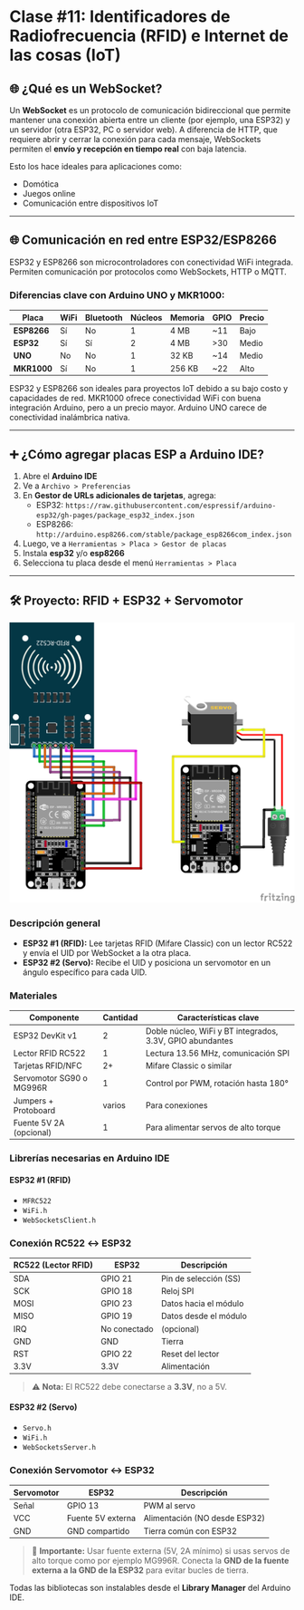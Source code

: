 # Clase #11: Identificadores de Radiofrecuencia (RFID) e Internet de las cosas (IoT) 

## 🌐 ¿Qué es un WebSocket?

Un **WebSocket** es un protocolo de comunicación bidireccional que permite mantener una conexión abierta entre un cliente (por ejemplo, una ESP32) y un servidor (otra ESP32, PC o servidor web). A diferencia de HTTP, que requiere abrir y cerrar la conexión para cada mensaje, WebSockets permiten el **envío y recepción en tiempo real** con baja latencia.

Esto los hace ideales para aplicaciones como:

- Domótica
- Juegos online
- Comunicación entre dispositivos IoT

---

## 🌐 Comunicación en red entre ESP32/ESP8266

ESP32 y ESP8266 son microcontroladores con conectividad WiFi integrada. Permiten comunicación por protocolos como WebSockets, HTTP o MQTT.

### Diferencias clave con Arduino UNO y MKR1000:

| Placa       | WiFi | Bluetooth | Núcleos | Memoria | GPIO | Precio |
| ----------- | ---- | --------- | ------- | ------- | ---- | ------ |
| **ESP8266** | Sí   | No        | 1       | 4 MB    | ~11  | Bajo   |
| **ESP32**   | Sí   | Sí        | 2       | 4 MB    | >30  | Medio  |
| **UNO**     | No   | No        | 1       | 32 KB   | ~14  | Medio  |
| **MKR1000** | Sí   | No        | 1       | 256 KB  | ~22  | Alto   |

ESP32 y ESP8266 son ideales para proyectos IoT debido a su bajo costo y capacidades de red. MKR1000 ofrece conectividad WiFi con buena integración Arduino, pero a un precio mayor. Arduino UNO carece de conectividad inalámbrica nativa.

---

## ➕ ¿Cómo agregar placas ESP a Arduino IDE?

1. Abre el **Arduino IDE**
2. Ve a `Archivo > Preferencias`
3. En **Gestor de URLs adicionales de tarjetas**, agrega:
   - ESP32: `https://raw.githubusercontent.com/espressif/arduino-esp32/gh-pages/package_esp32_index.json`
   - ESP8266: `http://arduino.esp8266.com/stable/package_esp8266com_index.json`
4. Luego, ve a `Herramientas > Placa > Gestor de placas`
5. Instala **esp32** y/o **esp8266**
6. Selecciona tu placa desde el menú `Herramientas > Placa`

---

## 🛠️ Proyecto: RFID + ESP32 + Servomotor

![Esquema del proyecto](proyecto_11.png)

### Descripción general

- **ESP32 #1 (RFID):** Lee tarjetas RFID (Mifare Classic) con un lector RC522 y envía el UID por WebSocket a la otra placa.
- **ESP32 #2 (Servo):** Recibe el UID y posiciona un servomotor en un ángulo específico para cada UID.

### Materiales

| Componente               | Cantidad | Características clave                                     |
| ------------------------ | -------- | --------------------------------------------------------- |
| ESP32 DevKit v1          | 2        | Doble núcleo, WiFi y BT integrados, 3.3V, GPIO abundantes |
| Lector RFID RC522        | 1        | Lectura 13.56 MHz, comunicación SPI                       |
| Tarjetas RFID/NFC        | 2+       | Mifare Classic o similar                                  |
| Servomotor SG90 o MG996R | 1        | Control por PWM, rotación hasta 180°                      |
| Jumpers + Protoboard     | varios   | Para conexiones                                           |
| Fuente 5V 2A (opcional)  | 1        | Para alimentar servos de alto torque                      |

### Librerías necesarias en Arduino IDE

#### ESP32 #1 (RFID)

- `MFRC522`
- `WiFi.h`
- `WebSocketsClient.h`

### Conexión RC522 ↔ ESP32

| RC522 (Lector RFID) | ESP32           | Descripción             |
|---------------------|------------------|--------------------------|
| SDA                 | GPIO 21          | Pin de selección (SS)   |
| SCK                 | GPIO 18          | Reloj SPI                |
| MOSI                | GPIO 23          | Datos hacia el módulo   |
| MISO                | GPIO 19          | Datos desde el módulo   |
| IRQ                 | No conectado     | (opcional)               |
| GND                 | GND              | Tierra                   |
| RST                 | GPIO 22          | Reset del lector         |
| 3.3V                | 3.3V             | Alimentación             |

> ⚠️ **Nota:** El RC522 debe conectarse a **3.3V**, no a 5V.

#### ESP32 #2 (Servo)

- `Servo.h`
- `WiFi.h`
- `WebSocketsServer.h`

### Conexión Servomotor ↔ ESP32

| Servomotor  | ESP32           | Descripción                   |
|-------------|------------------|-------------------------------|
| Señal       | GPIO 13          | PWM al servo                  |
| VCC         | Fuente 5V externa| Alimentación (NO desde ESP32)|
| GND         | GND compartido   | Tierra común con ESP32        |

> 🔋 **Importante:** Usar fuente externa (5V, 2A mínimo) si usas servos de alto torque como por ejemplo MG996R.
> Conecta la **GND de la fuente externa a la GND de la ESP32** para evitar bucles de tierra.

Todas las bibliotecas son instalables desde el **Library Manager** del Arduino IDE.
